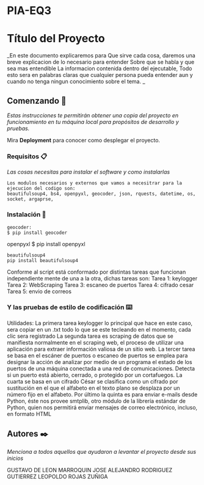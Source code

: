 # PIA-EQ3
# Título del Proyecto

_En este documento explicaremos para 
Que sirve cada cosa, daremos una breve explicacion de lo necesario para entender
Sobre que se habla y que sea mas entendible 
La informacion contenida dentro del ejecutable,
Todo esto sera en palabras claras que cualquier persona pueda entender aun y cuando no tenga ningun conocimiento sobre el tema.
_

## Comenzando 🚀

_Estas instrucciones te permitirán obtener una copia del proyecto en funcionamiento en tu máquina local para propósitos de desarrollo y pruebas._

Mira **Deployment** para conocer como desplegar el proyecto.


### Requisitos 📋

_Las cosas necesitas para instalar el software y como instalarlas_

```
Los modulos necesarios y externos que vamos a necesitrar para la ejecucion del codigo son:
beautifulsoup4, bs4, openpyxl, geocoder, json, rquests, datetime, os, socket, argaprse, 
```

### Instalación 🔧

```
geocoder:
$ pip install geocoder
```
openpyxl
$ pip install openpyxl
```
beautifulsoup4
pip install beautifulsoup4
```
Conforme al script está conformado por distintas tareas que funcionan independiente mente de una a la otra, dichas tareas son: Tarea 1: keylogger Tarea 2: WebScraping Tarea 3: escaneo de puertos Tarea 4: cifrado cesar Tarea 5: envio de correos
### Y las pruebas de estilo de codificación ⌨️

Utilidades: La primera tarea keylogger lo principal que hace en este caso, sera copiar en un .txt todo lo que se este tecleando en el momento, cada clic sera registrado La segunda tarea es scraping de datos que se manifiesta normalmente en el scraping web, el proceso de utilizar una aplicación para extraer información valiosa de un sitio web. La tercer tarea se basa en el escáner de puertos o escaneo de puertos se emplea para designar la acción de analizar por medio de un programa el estado de los puertos de una máquina conectada a una red de comunicaciones. Detecta si un puerto está abierto, cerrado, o protegido por un cortafuegos. La cuarta se basa en un cifrado César se clasifica como un cifrado por sustitución en el que el alfabeto en el texto plano se desplaza por un número fijo en el alfabeto. Por último la quinta es para enviar e-mails desde Python, éste nos provee smtplib, otro módulo de la librería estándar de Python, quien nos permitirá enviar mensajes de correo electrónico, incluso, en formato HTML

## Autores ✒️

_Menciona a todos aquellos que ayudaron a levantar el proyecto desde sus inicios_

GUSTAVO DE LEON MARROQUIN
JOSE ALEJANDRO RODRIGUEZ GUTIERREZ
LEOPOLDO ROJAS ZUÑIGA
